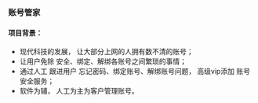 ### 账号管家

#### 项目背景：
* 现代科技的发展， 让大部分上网的人拥有数不清的账号；
* 让用户免除 安全、绑定、解绑各账号之间繁琐的事情；
* 通过人工 跟进用户 忘记密码、绑定账号、解绑账号问题， 高级vip添加 账号安全服务；
* 软件为辅， 人工为主为客户管理账号。
